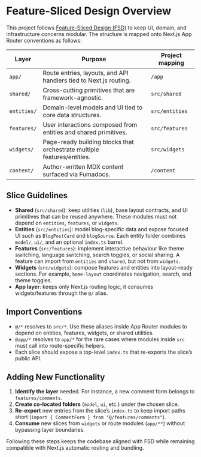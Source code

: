 # Feature-Sliced Design Overview

This project follows [Feature-Sliced Design (FSD)](https://feature-sliced.github.io/documentation/) to keep UI, domain, and infrastructure concerns modular. The structure is mapped onto Next.js App Router conventions as follows:

| Layer        | Purpose                                                                    | Project mapping |
| ------------ | -------------------------------------------------------------------------- | --------------- |
| `app/`       | Route entries, layouts, and API handlers tied to Next.js routing.          | `/app`          |
| `shared/`    | Cross-cutting primitives that are framework-agnostic.                      | `src/shared`    |
| `entities/`  | Domain-level models and UI tied to core data structures.                   | `src/entities`  |
| `features/`  | User interactions composed from entities and shared primitives.            | `src/features`  |
| `widgets/`   | Page-ready building blocks that orchestrate multiple features/entities.    | `src/widgets`   |
| `content/`   | Author-written MDX content surfaced via Fumadocs.                          | `/content`      |

## Slice Guidelines

- **Shared** (`src/shared`): keep utilities (`lib`), base layout contracts, and UI primitives that can be reused anywhere. These modules must not depend on `entities`, `features`, or `widgets`.
- **Entities** (`src/entities`): model blog-specific data and expose focused UI such as `BlogPostCard` and `blogSource`. Each entity folder combines `model/`, `ui/`, and an optional `index.ts` barrel.
- **Features** (`src/features`): implement interactive behaviour like theme switching, language switching, search toggles, or social sharing. A feature can import from `entities` and `shared`, but not from `widgets`.
- **Widgets** (`src/widgets`): compose features and entities into layout-ready sections. For example, `home-layout` coordinates navigation, search, and theme toggles.
- **App layer**: keeps only Next.js routing logic; it consumes widgets/features through the `@/` alias.

## Import Conventions

- `@/*` resolves to `src/*`. Use these aliases inside App Router modules to depend on entities, features, widgets, or shared utilities.
- `@app/*` resolves to `app/*` for the rare cases where modules inside `src` must call into route-specific helpers.
- Each slice should expose a top-level `index.ts` that re-exports the slice’s public API.

## Adding New Functionality

1. **Identify the layer** needed. For instance, a new comment form belongs to `features/comments`.
2. **Create co-located folders** (`model`, `ui`, etc.) under the chosen slice.
3. **Re-export** new entries from the slice’s `index.ts` to keep import paths short (`import { CommentForm } from "@/features/comments"`).
4. **Consume** new slices from `widgets` or route modules (`app/**`) without bypassing layer boundaries.

Following these steps keeps the codebase aligned with FSD while remaining compatible with Next.js automatic routing and bundling.
